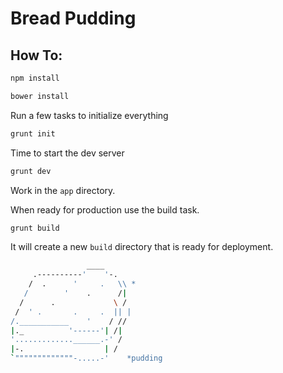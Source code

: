 # Bread Pudding

## How To: 
```bash
npm install
```

```bash
bower install
```

Run a few tasks to initialize everything
```bash
grunt init
```

Time to start the dev server
```bash
grunt dev
```

Work in the `app` directory. 

When ready for production use the build task.

```bash
grunt build
```

It will create a new `build` directory that is ready for deployment.


```bash
                 ____
     .----------'    '-.
    /  .      '     .   \\ *
   /        '    .      /|
  /      .             \ /
 /  ' .       .     .  || |
/.___________    '    / //
|._          '------'| /|
'.............______.-' /  
|-.                  | /
`"""""""""""""-.....-'    *pudding
```
